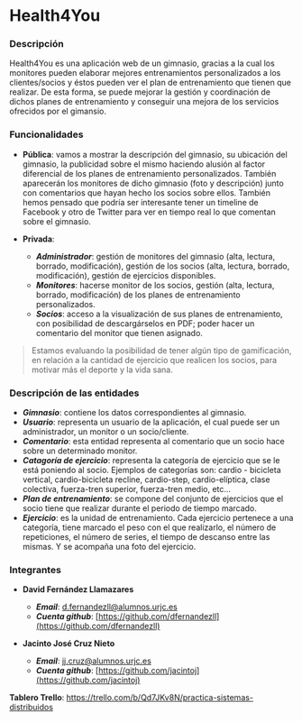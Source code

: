 # Health4You
### Descripción
Health4You es una aplicación web de un gimnasio, gracias a la cual los monitores pueden elaborar mejores entrenamientos personalizados a los clientes/socios y éstos pueden ver el plan de entrenamiento que tienen que realizar. 
De esta forma, se puede mejorar la gestión y coordinación de dichos planes de entrenamiento y conseguir una mejora de los servicios ofrecidos por el gimansio.

### Funcionalidades
* __Pública__: vamos a mostrar la descripción del gimnasio, su ubicación del gimnasio, la publicidad sobre el mismo haciendo alusión al factor diferencial de los planes de entrenamiento personalizados. También aparecerán los monitores de dicho gimnasio (foto y descripción) junto con comentarios que hayan hecho los socios sobre ellos. También hemos pensado que podría ser interesante tener un timeline de Facebook y otro de Twitter para ver en tiempo real lo que comentan sobre el gimnasio.

* __Privada__:
  * *__Administrador__*: gestión de monitores del gimnasio (alta, lectura, borrado, modificación), gestión de los socios (alta, lectura, borrado, modificación), gestión de ejercicios disponibles.
  * *__Monitores__*: hacerse monitor de los socios, gestión (alta, lectura, borrado, modificación) de los planes de entrenamiento personalizados. 
  * *__Socios__*: acceso a la visualización de sus planes de entrenamiento, con posibilidad de descargárselos en PDF; poder hacer un comentario del monitor que tienen asignado.
 
 
> Estamos evaluando la posibilidad de tener algún tipo de gamificación, en relación a la cantidad de ejercicio que realicen los socios, para motivar más el deporte y la vida sana.
 
### Descripción de las entidades
* *__Gimnasio__*: contiene los datos correspondientes al gimnasio.
* *__Usuario__*: representa un usuario de la aplicación, el cual puede ser un administrador, un monitor o un socio/cliente.
* *__Comentario__*: esta entidad representa al comentario que un socio hace sobre un determinado monitor.
* *__Catagoría de ejercicio__*: representa la categoría de ejercicio que se le está poniendo al socio. Ejemplos de categorías son: cardio - bicicleta vertical, cardio-bicicleta recline, cardio-step, cardio-elíptica, clase colectiva, fuerza-tren superior, fuerza-tren medio, etc...
* *__Plan de entrenamiento__*: se compone del conjunto de ejercicios que el socio tiene que realizar durante el periodo de tiempo marcado.
* *__Ejercicio__*: es la unidad de entrenamiento. Cada ejercicio pertenece a una categoría, tiene marcado el peso con el que realizarlo, el número de repeticiones, el número de series, el tiempo de descanso entre las mismas. Y se acompaña una foto del ejercicio.

### Integrantes
* __David Fernández Llamazares__
  * *__Email__*: [d.fernandezll@alumnos.urjc.es](d.fernandezll@alumnos.urjc.es)
  * *__Cuenta github__*: [https://github.com/dfernandezll](https://github.com/dfernandezll)

* __Jacinto José Cruz Nieto__
  * *__Email__*: [jj.cruz@alumnos.urjc.es](jj.cruz@alumnos.urjc.es)
  * *__Cuenta github__*: [https://github.com/jacintoj](https://github.com/jacintoj)
  
__Tablero Trello__: https://trello.com/b/Qd7JKv8N/practica-sistemas-distribuidos
